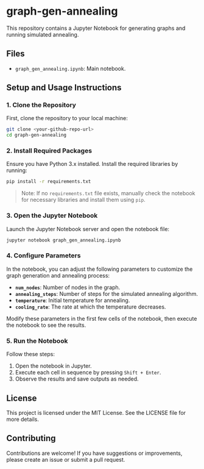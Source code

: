 # graph-gen-annealing

This repository contains a Jupyter Notebook for generating graphs and running simulated annealing.

## Files
- `graph_gen_annealing.ipynb`: Main notebook.

## Setup and Usage Instructions

### 1. Clone the Repository
First, clone the repository to your local machine:
```bash
git clone <your-github-repo-url>
cd graph-gen-annealing
```

### 2. Install Required Packages
Ensure you have Python 3.x installed. Install the required libraries by running:
```bash
pip install -r requirements.txt
```
> Note: If no `requirements.txt` file exists, manually check the notebook for necessary libraries and install them using `pip`.

### 3. Open the Jupyter Notebook
Launch the Jupyter Notebook server and open the notebook file:
```bash
jupyter notebook graph_gen_annealing.ipynb
```

### 4. Configure Parameters
In the notebook, you can adjust the following parameters to customize the graph generation and annealing process:

- **`num_nodes`**: Number of nodes in the graph.
- **`annealing_steps`**: Number of steps for the simulated annealing algorithm.
- **`temperature`**: Initial temperature for annealing.
- **`cooling_rate`**: The rate at which the temperature decreases.

Modify these parameters in the first few cells of the notebook, then execute the notebook to see the results.

### 5. Run the Notebook
Follow these steps:
1. Open the notebook in Jupyter.
2. Execute each cell in sequence by pressing `Shift + Enter`.
3. Observe the results and save outputs as needed.

## License
This project is licensed under the MIT License. See the LICENSE file for more details.

## Contributing
Contributions are welcome! If you have suggestions or improvements, please create an issue or submit a pull request.

